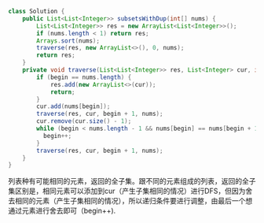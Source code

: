 ```java
class Solution {
    public List<List<Integer>> subsetsWithDup(int[] nums) {
        List<List<Integer>> res = new ArrayList<List<Integer>>();
        if (nums.length < 1) return res;
        Arrays.sort(nums);
        traverse(res, new ArrayList<>(), 0, nums);
        return res;
    }
    private void traverse(List<List<Integer>> res, List<Integer> cur, int begin, int[] nums) {
        if (begin == nums.length) {
            res.add(new ArrayList<>(cur));
            return;
        }
        cur.add(nums[begin]);
        traverse(res, cur, begin + 1, nums);
        cur.remove(cur.size() - 1);
        while (begin < nums.length - 1 && nums[begin] == nums[begin + 1]) {
          begin++;
        }
        traverse(res, cur, begin + 1, nums);
    }
}
```
列表种有可能相同的元素，返回的全子集。跟不同的元素组成的列表，返回的全子集区别是，相同元素可以添加到cur（产生子集相同的情况）进行DFS，但因为舍去相同的元素（产生子集相同的情况），所以递归条件要进行调整，由最后一个想通过元素进行舍去即可（begin++).